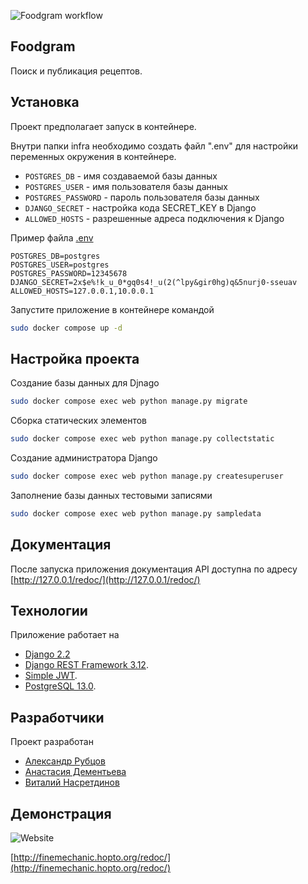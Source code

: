 ![Foodgram workflow](https://github.com/FinemechanicPub/foodgram-project-react/actions/workflows/foodgram_workflow.yml/badge.svg)
## Foodgram

Поиск и публикация рецептов.

## Установка

Проект предполагает запуск в контейнере.

Внутри папки infra необходимо создать файл ".env" для настройки переменных окружения в контейнере.

- `POSTGRES_DB` - имя создаваемой базы данных
- `POSTGRES_USER` - имя пользователя базы данных
- `POSTGRES_PASSWORD` - пароль пользователя базы данных
- `DJANGO_SECRET` - настройка кода SECRET_KEY в Django
- `ALLOWED_HOSTS` - разрешенные адреса подключения к Django

Пример файла [.env](/infra/.env.sample)

```
POSTGRES_DB=postgres
POSTGRES_USER=postgres
POSTGRES_PASSWORD=12345678
DJANGO_SECRET=2x$e%!k_u_0*gq0s4!_u(2(^lpy&gir0hg)q&5nurj0-sseuav
ALLOWED_HOSTS=127.0.0.1,10.0.0.1
```

Запустите приложение в контейнере командой

```bash
sudo docker compose up -d
```

## Настройка проекта

Создание базы данных для Djnago

```bash
sudo docker compose exec web python manage.py migrate
```

Сборка статических элементов

```bash
sudo docker compose exec web python manage.py collectstatic
```

Создание администратора Django

```bash
sudo docker compose exec web python manage.py createsuperuser
```

Заполнение базы данных тестовыми записями

```bash
sudo docker compose exec web python manage.py sampledata
```

## Документация

После запуска приложения документация API доступна по адресу [http://127.0.0.1/redoc/](http://127.0.0.1/redoc/)

## Технологии

Приложение работает на
- [Django 2.2](https://www.djangoproject.com/download/)
- [Django REST Framework 3.12](https://www.django-rest-framework.org/#installation).
- [Simple JWT](https://django-rest-framework-simplejwt.readthedocs.io/en/latest/).
- [PostgreSQL 13.0](https://www.postgresql.org/).


## Разработчики

Проект разработан 
- [Александр Рубцов](https://github.com/FinemechanicPub)
- [Анастасия Дементьева](https://github.com/Nastasia153)
- [Виталий Насретдинов](https://github.com/nasretdinovs)

## Демонстрация
![Website](https://img.shields.io/website?down_color=lightgrey&down_message=%D0%BD%D0%B5%20%D1%80%D0%B0%D0%B1%D0%BE%D1%82%D0%B0%D0%B5%D1%82&label=%D1%81%D0%B0%D0%B9%D1%82&up_color=blue&up_message=%D1%80%D0%B0%D0%B1%D0%BE%D1%82%D0%B0%D0%B5%D1%82&url=http%3A%2F%2Ffinemechanic.hopto.org%2Fredoc%2F)

[http://finemechanic.hopto.org/redoc/](http://finemechanic.hopto.org/redoc/)